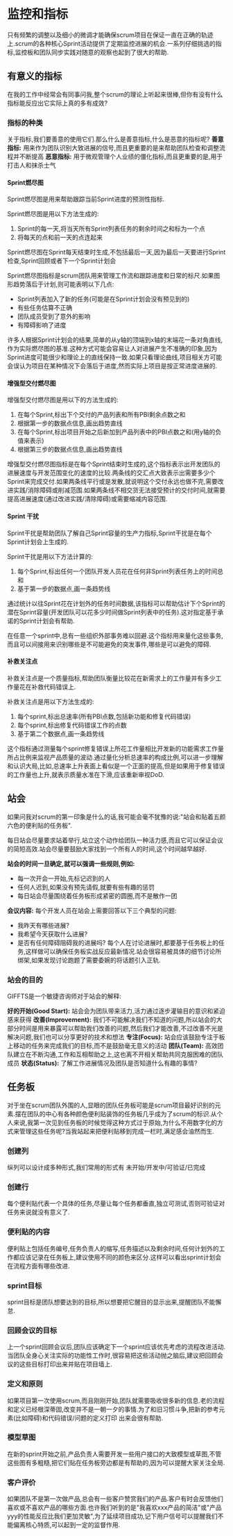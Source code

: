 # 监控和指标

只有频繁的调整以及细小的微调才能确保scrum项目在保证一直在正确的轨迹上.scrum的各种核心Sprint活动提供了定期监控进展的机会.一系列仔细挑选的指标,监控板和团队同步实践对随意的观察也起到了很大的帮助.

## 有意义的指标

在我的工作中经常会有同事问我,整个scrum的理论上听起来很棒,但你有没有什么指标能反应出它实际上真的多有成效?

### 指标的种类

关于指标,我们要善意的使用它们.那么什么是善意指标,什么是恶意的指标呢?
**善意指标:** 用来作为团队识别大致进展的信号,而且更重要的是来帮助团队检查和调整流程并不断提高
**恶意指标:** 用于微观管理个人业绩的僵化指标,而且更重要的是,用于打击人和抹杀士气

#### Sprint燃尽图

Sprint燃尽图是用来帮助跟踪当前Sprint进度的预测性指标.

Sprint燃尽图是用以下方法生成的:
1. Sprint的每一天,将当天所有Sprint列表任务的剩余时间之和标为一个点
2. 将每天的点和前一天的点连起来

Sprint燃尽图在Sprint每天结束时生成,不包括最后一天,因为最后一天要进行Sprint检查,Sprint回顾或者下一个Sprint计划会

Sprint燃尽图指标是scrum团队用来管理工作流和跟踪进度和日常的标尺.如果图形趋势落后于计划,则可能表明以下几点: 
* Sprint列表加入了新的任务(可能是在Sprint计划会没有预见到的)
* 有些任务估算不正确
* 团队成员受到了意外的影响
* 有障碍影响了进度

许多人根据Sprint计划会的结果,简单的从y轴的顶端到x轴的末端花一条对角直线,作为实际燃尽图的基准.这种方式可能会容易让人对进展产生不准确的印象,因为Sprint进度可能很少和理论上的直线保持一致.如果只看理论曲线,项目相关方可能会误认为项目在某种情况下会落后于进度,然而实际上项目是按正常进度进展的.

#### 增强型交付燃尽图

增强型交付燃尽图是用以下的方法生成的:
1. 在每个Sprint,标出下个交付的产品列表和所有PBI剩余点数之和
2. 根据第一步的数据点信息,画出趋势直线
3. 在每个Sprint,标出项目开始之后新加到产品列表中的PBI点数之和(用y轴的负值来表示)
4. 根据第三步的数据点信息,画出趋势直线

增强型交付燃尽图指标是在每个Sprint结束时生成的,这个指标表示出开发团队的进展速度与开发范围变化的速度的比较.两条线的交汇点大致表示出需要多少个Sprint来完成交付.如果两条线平行或是发散,就说明这个交付永远也做不完,需要改进实践/消除障碍或削减范围.如果两条线不相交货无法接受预计的交付时间,就需要提高进展速度(通过改进实践/清除障碍)或需要缩减内容范围.

#### Sprint 干扰

Sprint干扰是帮助团队了解自己Sprint容量的生产力指标,Sprint干扰是在每个Sprint计划会上生成的.

Sprint干扰是用以下方法计算的:
1. 每个Sprint,标出任何一个团队开发人员花在任何非Sprint列表任务上的时间总和
2. 基于第一步的数据点,画一条趋势线

通过统计以往Sprint花在计划外的任务时间数据,该指标可以帮助估计下个Sprint的潜在Sprint容量(开发团队可以花多少时间做Sprint列表中的任务).这对指定基于承诺的Sprint计划会有帮助.

在任意一个sprint中,总有一些组织外部事务难以回避.这个指标用来量化这些事务,而且可以间接用来识别哪些是不可能避免的突发事件,哪些是可以避免的障碍.

#### 补救关注点

补救关注点是一个质量指标,帮助团队衡量比较花在新需求上的工作量并有多少工作量花在补救代码错误上.

补救关注点是用以下方法生成的:
1. 每个sprint,标出总速率(所有PBI点数,包括新功能和修复代码错误)
2. 每个sprint,标出修复代码错误工作的点数
3. 基于第二个数据点,画一条趋势线

这个指标通过测量每个sprint修复错误上所花工作量相比开发新的功能需求工作量所占比例来监视产品质量的波动.通过量化分析总速率的构成比例,可以进一步理解和认识大局,比如,总速率上升表面上看似是一个正面的提高,但是如果用于修复错误的工作量也上升,就表示质量水准在下滑,应该重新审视DoD.

## 站会

如果问我对scrum的第一印象是什么的话,我可能会毫不犹豫的说:"站会和贴着五颜六色的便利贴的任务板".

每日站会尽量要求站着举行,站立这个动作给团队一种活力感,而且它可以保证会议的简短高效.站会尽量要鼓励大家找到一个所有人的时间,这个时间越早越好.

**站会的时间一旦确定,就可以强调一些规则,例如:**
* 每一次开会一开始,先标记迟到的人
* 任何人迟到,如果没有预先请假,就要有些有趣的惩罚
* 每日站会尽量围绕着任务板形成紧密的圆圈,而不是散作一团

**会议内容:**
每个开发人员在站会上需要回答以下三个典型的问题:
* 我昨天有哪些进展?
* 我希望今天获取什么进展?
* 是否有任何障碍阻碍我的进展吗?
每个人在讨论进展时,都要基于任务板上的任务,这样做可以确保任务板实战反应最新情况.站会很容易被具体的细节讨论所绑架,如果发现讨论跑题了需要委婉的将话题引入正轨.

### 站会的目的

GIFFTS是一个敏捷咨询师对于站会的解释:

**好的开始(Good Start):** 站会会为团队带来活力,活力通过逐步灌输目的意识和紧迫感来获得
**改善(Improvement):** 我们不可能解决我们不知道的问题,所以站会的大部分时间是用来暴露可以帮助我们改善的问题,然后我们才能改善,不过改善不光是解决问题,我们也可以分享更好的技术和想法
**专注(Focus):** 站会应该鼓励专注于板上移动的任务来完成我们的目标,而不是鼓励毫无意义的活动
**团队(Team):** 高效团队建立在不断沟通,工作和互相帮助之上,这也离不开相关帮助共同克服困难的团队成员
**状态(Status):** 了解工作进展情况及团队是否知道什么有趣的事情?

## 任务板

对于坐在scrum团队外围的人,显眼的团队任务板可能是scrum项目最好识别的元素.摆在团队的中心有各种颜色便利贴装饰的任务板几乎成为了scrum的标识.从个人来说,我第一次见到任务板的时候觉得这种方式过于原始,为什么不用数字化的方式来管理这些任务呢?当我站起来把便利贴移到完成一栏时,满足感会油然而生.

### 创建列

纵列可以设计成多种形式,我们常用的形式有 未开始/开发中/可验证/已完成

### 创建行

每个便利贴代表一个具体的任务,尽量让每个任务都垂直,独立可测试,否则可验证对任务来说就没有意义了.

### 便利贴的内容

便利贴上包括任务编号,任务负责人的缩写,任务描述以及剩余时间,任何计划外的工作都应该记录在任务板上,建议使用不同的颜色来区分.这样可以看出sprint计划会在流程方面有哪些改进.

### sprint目标

sprint目标是团队想要达到的目标,所以想要把它醒目的显示出来,提醒团队不能懈怠.

### 回顾会议的目标

上一个sprint回顾会议后,团队应该确定下一个sprint应该优先考虑的流程改进活动.当团队全身心关注实际的功能性工作时,很容易把这些活动抛之脑后,建议把回顾会议的这些目标打印出来并贴在项目墙上.

### 定义和原则

如果项目第一次使用scrum,而且刚刚开始,团队就需要吸收很多新的信息.老的流程和定义已经根深蒂固,改变并不是一朝一夕的事情.为了和旧习惯斗争,把新的参考元素(比如障碍)和代码错误/问题的定义打印 出来会很有帮助.

### 模型草图

在新的sprint开始之前,产品负责人需要开发一些用户接口的大致模型或草图,不管这些图有多粗糙,把它们贴在任务板旁边都是有帮助的,因为可以提醒大家关注全局.

### 客户评价

如果团队不是第一次做产品,总会有一些客户赞赏我们的产品.客户有时会反馈他们喜欢或不喜欢产品的哪些方面.也许我们听到的是"我喜欢xxx产品的简洁"或"产品yyy的性能反应比我们更加灵敏",为了延续项目成功,记下用户信号可以提醒我们不能偏离核心特质,可以起到一定的监督作用.

                                                             



